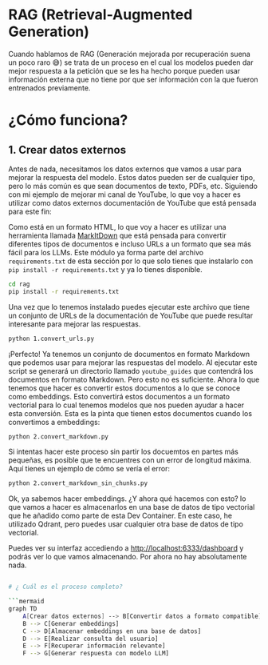 # RAG (Retrieval-Augmented Generation)

Cuando hablamos de RAG (Generación mejorada por recuperación suena un poco raro 😅) se trata de un proceso en el cual los modelos pueden dar mejor respuesta a la petición que se les ha hecho porque pueden usar información externa que no tiene por que ser información con la que fueron entrenados previamente.


# ¿Cómo funciona?

## 1. Crear datos externos

Antes de nada, necesitamos los datos externos que vamos a usar para mejorar la respuesta del modelo. Estos datos pueden ser de cualquier tipo, pero lo más común es que sean documentos de texto, PDFs, etc. Siguiendo con mi ejemplo de mejorar mi canal de YouTube, lo que voy a hacer es utilizar como datos externos documentación de YouTube que está pensada para este fin: 

Como está en un formato HTML, lo que voy a hacer es utilizar una herramienta llamada [MarkItDown](https://github.com/microsoft/markitdown) que está pensada para convertir diferentes tipos de documentos e incluso URLs a un formato que sea más fácil para los LLMs. Este módulo ya forma parte del archivo `requirements.txt` de esta sección por lo que solo tienes que instalarlo con `pip install -r requirements.txt` y ya lo tienes disponible.

```bash
cd rag
pip install -r requirements.txt
```

Una vez que lo tenemos instalado puedes ejecutar este archivo que tiene un conjunto de URLs de la documentación de YouTube que puede resultar interesante para mejorar las respuestas.

```bash
python 1.convert_urls.py
```

¡Perfecto! Ya tenemos un conjunto de documentos en formato Markdown que podemos usar para mejorar las respuestas del modelo. Al ejecutar este script se generará un directorio llamado `youtube_guides` que contendrá los documentos en formato Markdown. Pero esto no es suficiente. Ahora lo que tenemos que hacer es convertir estos documentos a lo que se conoce como embeddings. Esto convertirá estos documentos a un formato vectorial para lo cual tenemos modelos que nos pueden ayudar a hacer esta conversión. Esta es la pinta que tienen estos documentos cuando los convertimos a embeddings:

```bash
python 2.convert_markdown.py
```

Si intentas hacer este proceso sin partir los docuemtos en partes más pequeñas, es posible que te encuentres con un error de longitud máxima. Aquí tienes un ejemplo de cómo se vería el error:

```bash
python 2.convert_markdown_sin_chunks.py
```

Ok, ya sabemos hacer embeddings. ¿Y ahora qué hacemos con esto? lo que vamos a hacer es almacenarlos en una base de datos de tipo vectorial que he añadido como parte de esta Dev Container. En este caso, he utilizado Qdrant, pero puedes usar cualquier otra base de datos de tipo vectorial.

Puedes ver su interfaz accediendo a [http://localhost:6333/dashboard](http://localhost:6333/dashboard) y podrás ver lo que vamos almacenando. Por ahora no hay absolutamente nada. 

```bash

# ¿ Cuál es el proceso completo?

```mermaid
graph TD
    A[Crear datos externos] --> B[Convertir datos a formato compatible]
    B --> C[Generar embeddings]
    C --> D[Almacenar embeddings en una base de datos]
    D --> E[Realizar consulta del usuario]
    E --> F[Recuperar información relevante]
    F --> G[Generar respuesta con modelo LLM]
```





